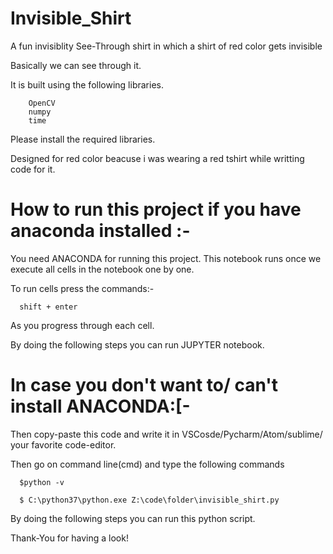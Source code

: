 # Invisible_Shirt

A fun invisiblity See-Through shirt in which a shirt of red color gets invisible

Basically we can see through it.

It is built using the following libraries.
  
        OpenCV
        numpy
        time
        
        
Please install the required libraries.


Designed for red color beacuse i was wearing a red tshirt while writting code for it.

# How to run this project if you have anaconda installed :-

You need ANACONDA for running this project. This notebook runs once we execute all cells in the notebook one by one.

To run cells press the commands:- 
      
      shift + enter
      
As you progress through each cell.

By doing the following steps you can run JUPYTER notebook.

# In case you don't want to/ can't install ANACONDA:[- 

Then copy-paste this code and write it in VSCosde/Pycharm/Atom/sublime/ your favorite code-editor.

Then go on command line(cmd) and type the following commands

      $python -v

      $ C:\python37\python.exe Z:\code\folder\invisible_shirt.py
      
 By doing the following steps you can run this python script.
 
 
 
 
Thank-You for having a look!
